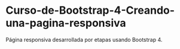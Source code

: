 # Curso-de-Bootstrap-4-Creando-una-pagina-responsiva
Página responsiva desarrollada por etapas usando Bootstrap 4.
